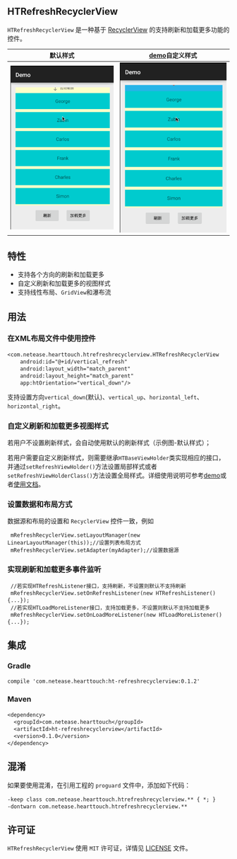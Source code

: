 ## HTRefreshRecyclerView

`HTRefreshRecyclerView` 是一种基于 [RecyclerView](http://developer.android.com/reference/android/support/v7/widget/RecyclerView.html) 的支持刷新和加载更多功能的控件。

|默认样式 |[demo](https://github.com/NEYouFan/ht-refreshrecyclerview/tree/master/demo)自定义样式|
|---|---|
| ![image](https://github.com/NEYouFan/ht-refreshrecyclerview/raw/master/gif/Untitled1.gif?raw=true)|![image](https://github.com/NEYouFan/ht-refreshrecyclerview/raw/master/gif/Untitled2.gif?raw=true)|


## 特性
* 支持各个方向的刷新和加载更多
* 自定义刷新和加载更多的视图样式
* 支持线性布局、`GridView`和瀑布流

## 用法
### 在XML布局文件中使用控件
```
<com.netease.hearttouch.htrefreshrecyclerview.HTRefreshRecyclerView
    android:id="@+id/vertical_refresh"
    android:layout_width="match_parent"
    android:layout_height="match_parent"
    app:htOrientation="vertical_down"/>
```

支持设置方向`vertical_down`(默认)、`vertical_up`、`horizontal_left`、`horizontal_right`。

### 自定义刷新和加载更多视图样式
若用户不设置刷新样式，会自动使用默认的刷新样式（示例图-默认样式）；

若用户需要自定义刷新样式，则需要继承`HTBaseViewHolder`类实现相应的接口，并通过`setRefreshViewHolder()`方法设置局部样式或者`setRefreshViewHolderClass()`方法设置全局样式。详细使用说明可参考[demo](https://github.com/NEYouFan/ht-refreshrecyclerview/tree/master/demo)或者[使用文档](https://github.com/NEYouFan/ht-refreshrecyclerview/blob/master/Guide.md)。

### 设置数据和布局方式
 数据源和布局的设置和 `RecyclerView` 控件一致，例如
 
```
 mRefreshRecyclerView.setLayoutManager(new LinearLayoutManager(this));//设置列表布局方式
 mRefreshRecyclerView.setAdapter(myAdapter);//设置数据源
```
### 实现刷新和加载更多事件监听
```
 //若实现HTRefreshListener接口，支持刷新，不设置则默认不支持刷新
 mRefreshRecyclerView.setOnRefreshListener(new HTRefreshListener(){...});
 //若实现HTLoadMoreListener接口，支持加载更多，不设置则默认不支持加载更多
 mRefreshRecyclerView.setOnLoadMoreListener(new HTLoadMoreListener(){...});
```
   
## 集成

### Gradle

```
compile 'com.netease.hearttouch:ht-refreshrecyclerview:0.1.2'
```

### Maven

``` 
<dependency>
  <groupId>com.netease.hearttouch</groupId>
  <artifactId>ht-refreshrecyclerview</artifactId>
  <version>0.1.0</version>
</dependency>
```

## 混淆
如果要使用混淆，在引用工程的 `proguard` 文件中，添加如下代码：

```
-keep class com.netease.hearttouch.htrefreshrecyclerview.** { *; }
-dontwarn com.netease.hearttouch.htrefreshrecyclerview.**
```

## 许可证
`HTRefreshRecyclerView` 使用 `MIT` 许可证，详情见 [LICENSE](https://github.com/NEYouFan/ht-refreshrecyclerview/blob/master/LICENSE.txt) 文件。
